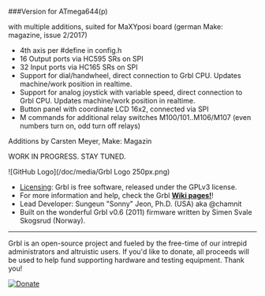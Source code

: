 
###Version for ATmega644(p) 

with multiple additions, suited for MaXYposi board (german Make: magazine, issue 2/2017)

* 4th axis per #define in config.h
* 16 Output ports via HC595 SRs on SPI
* 32 Input ports via HC165 SRs on SPI
* Support for dial/handwheel, direct connection to Grbl CPU. Updates machine/work position in realtime.
* Support for analog joystick with variable speed, direct connection to Grbl CPU. Updates machine/work position in realtime.
* Button panel with coordinate LCD 16x2, connected via SPI
* M commands for additional relay switches M100/101..M106/M107 (even numbers turn on, odd turn off relays)

Additions by Carsten Meyer, Make: Magazin

WORK IN PROGRESS. STAY TUNED.


![GitHub Logo](/doc/media/Grbl Logo 250px.png)

* [Licensing](https://github.com/gnea/grbl/wiki/Licensing): Grbl is free software, released under the GPLv3 license.
* For more information and help, check the Grbl **[Wiki pages!](https://github.com/gnea/grbl/wiki)**!
* Lead Developer: Sungeun "Sonny" Jeon, Ph.D. (USA) aka @chamnit
* Built on the wonderful Grbl v0.6 (2011) firmware written by Simen Svale Skogsrud (Norway).

-------------
Grbl is an open-source project and fueled by the free-time of our intrepid administrators and altruistic users. If you'd like to donate, all proceeds will be used to help fund supporting hardware and testing equipment. Thank you!

[![Donate](https://www.paypalobjects.com/en_US/i/btn/btn_donate_LG.gif)](https://www.paypal.com/cgi-bin/webscr?cmd=_s-xclick&hosted_button_id=CUGXJHXA36BYW)
